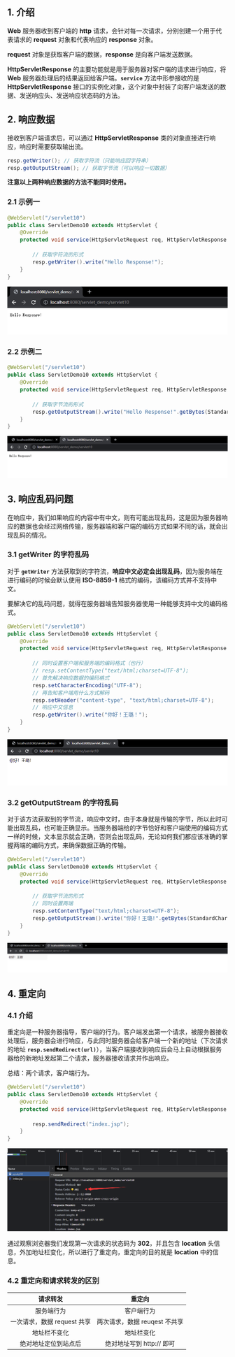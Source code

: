 ## 1. 介绍

**Web** 服务器收到客户端的 **http** 请求，会针对每一次请求，分别创建一个用于代表请求的 **request** 对象和代表响应的 **response** 对象。

**request** 对象是获取客户端的数据，**response** 是向客户端发送数据。

**HttpServletResponse** 的主要功能就是用于服务器对客户端的请求进行响应，将 **Web** 服务器处理后的结果返回给客户端。**`service`** 方法中形参接收的是 **HttpServletResponse** 接口的实例化对象，这个对象中封装了向客户端发送的数据、发送响应头、发送响应状态码的方法。

## 2. 响应数据

接收到客户端请求后，可以通过 **HttpServletResponse** 类的对象直接进行响应，响应时需要获取输出流。

```java
resp.getWriter(); // 获取字符流（只能响应回字符串）
resp.getOutputStream(); // 获取字节流（可以响应一切数据）
```

**注意以上两种响应数据的方法不能同时使用。**



### 2.1 示例一

```java
@WebServlet("/servlet10")
public class ServletDemo10 extends HttpServlet {
    @Override
    protected void service(HttpServletRequest req, HttpServletResponse resp) throws ServletException, IOException {

        // 获取字符流的形式
        resp.getWriter().write("Hello Response!");
    }
}
```

![image-20220107103658896](2022-01-07-HttpServletRespones对象.assets/image-20220107103658896.png)



### 2.2 示例二

```java
@WebServlet("/servlet10")
public class ServletDemo10 extends HttpServlet {
    @Override
    protected void service(HttpServletRequest req, HttpServletResponse resp) throws ServletException, IOException {

        // 获取字节流的形式
        resp.getOutputStream().write("Hello Response!".getBytes(StandardCharsets.UTF_8));
    }
}
```

![image-20220107104044163](2022-01-07-HttpServletRespones对象.assets/image-20220107104044163.png)



## 3. 响应乱码问题

在响应中，我们如果响应的内容中有中文，则有可能出现乱码，这是因为服务器响应的数据也会经过网络传输，服务器端和客户端的编码方式如果不同的话，就会出现乱码的情况。



### 3.1 getWriter 的字符乱码

对于 **`getWriter`** 方法获取到的字符流，**响应中文必定会出现乱码**，因为服务端在进行编码的时候会默认使用 **ISO-8859-1** 格式的编码，该编码方式并不支持中文。

要解决它的乱码问题，就得在服务器端告知服务器使用一种能够支持中文的编码格式。

```java
@WebServlet("/servlet10")
public class ServletDemo10 extends HttpServlet {
    @Override
    protected void service(HttpServletRequest req, HttpServletResponse resp) throws ServletException, IOException {
		
        // 同时设置客户端和服务端的编码格式（也行）
        // resp.setContentType("text/html;charset=UTF-8");
        // 首先解决响应数据的编码格式
        resp.setCharacterEncoding("UTF-8");
        // 再告知客户端用什么方式解码
        resp.setHeader("content-type", "text/html;charset=UTF-8");
        // 响应中文信息
        resp.getWriter().write("你好！王璐！");
    }
}
```

![image-20220107105125264](2022-01-07-HttpServletRespones对象.assets/image-20220107105125264.png)



### 3.2 getOutputStream 的字符乱码

对于该方法获取到的字节流，响应中文时，由于本身就是传输的字节，所以此时可能出现乱码，也可能正确显示。当服务器端给的字节恰好和客户端使用的编码方式一样的时候，文本显示就会正确，否则会出现乱码，无论如何我们都应该准确的掌握两端的编码方式，来确保数据正确的传输。

```java
@WebServlet("/servlet10")
public class ServletDemo10 extends HttpServlet {
    @Override
    protected void service(HttpServletRequest req, HttpServletResponse resp) throws ServletException, IOException {

        // 获取字节流的形式
        // 同时设置两端
        resp.setContentType("text/html;charset=UTF-8");
        resp.getOutputStream().write("你好！王璐!".getBytes(StandardCharsets.UTF_8));
    }
}
```

![image-20220107111248918](2022-01-07-HttpServletRespones对象.assets/image-20220107111248918.png)



## 4. 重定向

### 4.1 介绍

重定向是一种服务器指导，客户端的行为。客户端发出第一个请求，被服务器接收处理后，服务器会进行响应，与此同时服务器会给客户端一个新的地址（下次请求的地址 **`resp.sendRedirect(url)`**），当客户端接收到响应后会马上自动根据服务器给的新地址发起第二个请求，服务器接收请求并作出响应。

总结：两个请求，客户端行为。

```java
@WebServlet("/servlet10")
public class ServletDemo10 extends HttpServlet {
    @Override
    protected void service(HttpServletRequest req, HttpServletResponse resp) throws ServletException, IOException {
        
        resp.sendRedirect("index.jsp");
    }
}
```

![image-20220107112812913](2022-01-07-HttpServletRespones对象.assets/image-20220107112812913.png)

通过观察浏览器我们发现第一次请求的状态码为 **302**，并且包含 **location** 头信息，外加地址栏变化，所以进行了重定向，重定向的目的就是 **location** 中的信息。



### 4.2 重定向和请求转发的区别





|          请求转发           |            重定向             |
| :-------------------------: | :---------------------------: |
|         服务端行为          |          客户端行为           |
| 一次请求，数据 request 共享 | 两次请求，数据 reuqest 不共享 |
|        地址栏不变化         |          地址栏变化           |
|    绝对地址定位到站点后     |   绝对地址写到 http:// 即可   |

